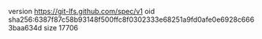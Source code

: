 version https://git-lfs.github.com/spec/v1
oid sha256:6387f87c58b93148f500ffc8f0302333e68251a9fd0afe0e6928c6663baa634d
size 17706
